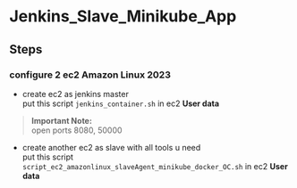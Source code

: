 # Jenkins_Slave_Minikube_App

## Steps

### configure 2 ec2 Amazon Linux 2023
- create ec2 as jenkins master  
put this script `jenkins_container.sh` in ec2 **User data**
> **Important Note:**  
> open ports 8080, 50000

- create another ec2 as slave with all tools u need  
put this script `script_ec2_amazonlinux_slaveAgent_minikube_docker_OC.sh` in ec2 **User data**
